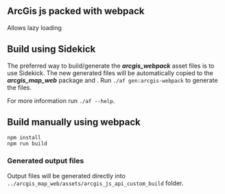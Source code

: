 ## ArcGis js packed with webpack

Allows lazy loading 

## Build using Sidekick

The preferred way to build/generate the **_arcgis_webpack_** asset files is to use Sidekick. The new generated files
will be automatically copied to the **_arcgis_map_web_** package and .
Run `./af gen:arcgis-webpack` to generate the files.

For more information run `./af --help`.

## Build manually using webpack

```
npm install
npm run build
```

### Generated output files
Output files will be generated directly into `../arcgis_map_web/assets/arcgis_js_api_custom_build` folder.